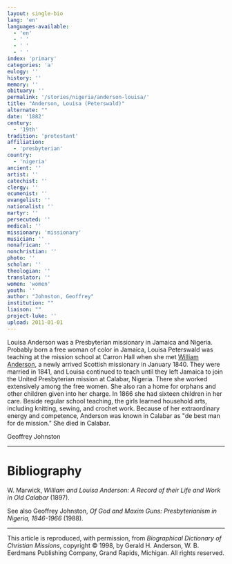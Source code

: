 ```yaml
---
layout: single-bio
lang: 'en'
languages-available:
  - 'en'
  - ' '
  - ' '
  - ' '
index: 'primary'
categories: 'a'
eulogy: ''
history: ''
memory: ''
obituary: ''
permalink: '/stories/nigeria/anderson-louisa/'
title: "Anderson, Louisa (Peterswald)"
alternate: ""
date: '1882'
century:
  - '19th'
tradition: 'protestant'
affiliation:
  - 'presbyterian'
country:
  - 'nigeria'
ancient: ''
artist: ''
catechist: ''
clergy: ''
ecumenist: ''
evangelist: ''
nationalist: ''
martyr: ''
persecuted: ''
medical: ''
missionary: 'missionary'
musician: ''
nonafrican: ''
nonchristian: ''
photo: ''
scholar: ''
theologian: ''
translator: ''
women: 'women'
youth: ''
author: "Johnston, Geoffrey"
institution: ""
liaison: ""
project-luke: ''
upload: 2011-01-01
---
```




Louisa Anderson was a Presbyterian missionary in Jamaica and Nigeria. Probably born a free woman of color in Jamaica, Louisa Peterswald was teaching at the mission school at Carron Hall when she met [William Anderson](https://www.dacb.org/stories/nigeria/anderson-william/), a newly arrived Scottish missionary in January 1840. They were married in 1841, and Louisa continued to teach until they left Jamaica to join the United Presbyterian mission at Calabar, Nigeria. There she worked extensively among the free women. She also ran a home for orphans and other children given into her charge. In 1866 she had sixteen children in her care. Beside regular school teaching, the girls learned household arts, including knitting, sewing, and crochet work. Because of her extraordinary energy and competence, Anderson was known in Calabar as "de best man for de mission." She died in Calabar.

Geoffrey Johnston

---

# Bibliography

W. Marwick, *William and Louisa Anderson: A Record of their Life and Work in Old Calabar* (1897).

See also Geoffrey Johnston, *Of God and Maxim Guns: Presbyterianism in Nigeria, 1846-1966* (1988).

---

This article is reproduced, with permission, from *Biographical Dictionary of Christian Missions*, copyright © 1998, by Gerald H. Anderson, W. B. Eerdmans Publishing Company, Grand Rapids, Michigan. All rights reserved.
